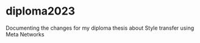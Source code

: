 # diploma2023
Documenting the changes for my diploma thesis about Style transfer using Meta Networks
